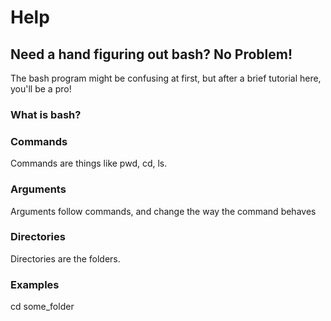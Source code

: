 # Help

## Need a hand figuring out bash? No Problem!

The bash program might be confusing at first, but after a brief tutorial here, you'll be a pro!

### What is bash?



### Commands

Commands are things like pwd, cd, ls.

### Arguments

Arguments follow commands, and change the way the command behaves

### Directories

Directories are the folders.

### Examples

cd some_folder
